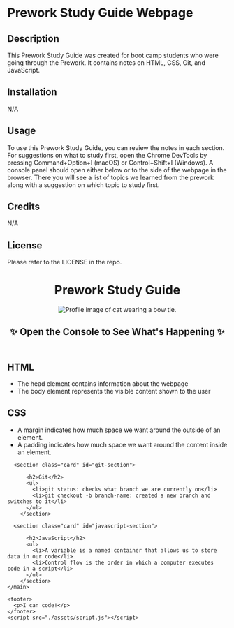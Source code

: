 # Prework Study Guide Webpage

## Description

This Prework Study Guide was created for boot camp students who were going through the Prework. It contains notes on HTML, CSS, Git, and JavaScript.



## Installation

N/A

## Usage

To use this Prework Study Guide, you can review the notes in each section. For suggestions on what to study first, open the Chrome DevTools by pressing Command+Option+I (macOS) or Control+Shift+I (Windows). A console panel should open either below or to the side of the webpage in the browser. There you will see a list of topics we learned from the prework along with a suggestion on which topic to study first.

## Credits

N/A


## License

Please refer to the LICENSE in the repo.
<!DOCTYPE html>
<html lang="en">
  <head>
    <meta charset="UTF-8" />
    <meta http-equiv="X-UA-Compatible" content="IE=edge" />
    <meta name="viewport" content="width=device-width, initial-scale=1.0" <link rel="stylesheet" href="./assets/style.css">
    <link rel="stylesheet" href="./assets/style.css">
    <title>Prework Study Guide</title>
  </head>
  <body>
    <header id="top">
      <h1>Prework Study Guide</h1>
      <img src="./assets/bowtie-cat.png" alt="Profile image of cat wearing a bow tie." />
      <h2>✨ Open the Console to See What's Happening ✨</h2>
    </header>
    <main>
      <section class="card" id="html-section">
          <h2>HTML</h2>
          <ul>
            <li>The head element contains information about the webpage</li>
            <li>The body element represents the visible content shown to the user</li>
          </ul>
        </section>   
      <section class="card" id="css-section">
          <h2>CSS</h2>
          <ul>
            <li>A margin indicates how much space we want around the outside of an element.</li>
            <li>A padding indicates how much space we want around the content inside an element.</li>
          </ul>
        </section>
   
      <section class="card" id="git-section">
   
          <h2>Git</h2>
          <ul>
            <li>git status: checks what branch we are currently on</li>
            <li>git checkout -b branch-name: created a new branch and switches to it</li>
          </ul>
        </section>
   
      <section class="card" id="javascript-section">
   
          <h2>JavaScript</h2>
          <ul>
            <li>A variable is a named container that allows us to store data in our code</li>
            <li>Control flow is the order in which a computer executes code in a script</li>
          </ul>
        </section>
    </main>
    
    <footer>
      <p>I can code!</p>
    </footer>
    <script src="./assets/script.js"></script>
  </body>
</html>
